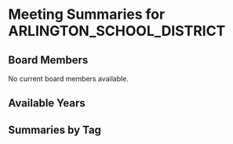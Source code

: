 # Meeting Summaries for ARLINGTON_SCHOOL_DISTRICT

## Board Members

No current board members available.

## Available Years

## Summaries by Tag

